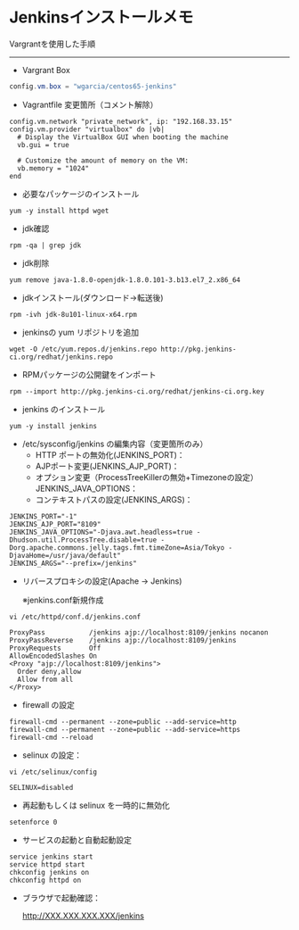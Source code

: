 # Jenkinsインストールメモ
Vargrantを使用した手順
****
* Vargrant Box
```Java
config.vm.box = "wgarcia/centos65-jenkins"
```
* Vagrantfile 変更箇所（コメント解除）
```Spinx
config.vm.network "private_network", ip: "192.168.33.15"
config.vm.provider "virtualbox" do |vb|
  # Display the VirtualBox GUI when booting the machine
  vb.gui = true

  # Customize the amount of memory on the VM:
  vb.memory = "1024"
end
```
* 必要なパッケージのインストール
```
yum -y install httpd wget
```
* jdk確認
```
rpm -qa | grep jdk
```
* jdk削除
```
yum remove java-1.8.0-openjdk-1.8.0.101-3.b13.el7_2.x86_64
```
* jdkインストール(ダウンロード→転送後)
```
rpm -ivh jdk-8u101-linux-x64.rpm
```
* jenkinsの yum リポジトリを追加
```
wget -O /etc/yum.repos.d/jenkins.repo http://pkg.jenkins-ci.org/redhat/jenkins.repo
```

* RPMパッケージの公開鍵をインポート
```
rpm --import http://pkg.jenkins-ci.org/redhat/jenkins-ci.org.key
```
* jenkins のインストール
```
yum -y install jenkins
```
* /etc/sysconfig/jenkins の編集内容（変更箇所のみ）
  * HTTP ポートの無効化(JENKINS_PORT)：
  * AJPポート変更(JENKINS_AJP_PORT)：
  * オプション変更（ProcessTreeKillerの無効+Timezoneの設定）JENKINS_JAVA_OPTIONS：
  * コンテキストパスの設定(JENKINS_ARGS)：
```
JENKINS_PORT="-1"
JENKINS_AJP_PORT="8109"
JENKINS_JAVA_OPTIONS="-Djava.awt.headless=true -Dhudson.util.ProcessTree.disable=true -Dorg.apache.commons.jelly.tags.fmt.timeZone=Asia/Tokyo -DjavaHome=/usr/java/default"
JENKINS_ARGS="--prefix=/jenkins"
```
* リバースプロキシの設定(Apache -> Jenkins)

  ※jenkins.conf新規作成
```
vi /etc/httpd/conf.d/jenkins.conf
```
```
ProxyPass           /jenkins ajp://localhost:8109/jenkins nocanon
ProxyPassReverse    /jenkins ajp://localhost:8109/jenkins
ProxyRequests       Off
AllowEncodedSlashes On
<Proxy "ajp://localhost:8109/jenkins">
  Order deny,allow
  Allow from all
</Proxy>
```
* firewall の設定
```
firewall-cmd --permanent --zone=public --add-service=http
firewall-cmd --permanent --zone=public --add-service=https
firewall-cmd --reload
```

* selinux の設定：
```
vi /etc/selinux/config
```
```
SELINUX=disabled
```
* 再起動もしくは selinux を一時的に無効化
```
setenforce 0
```
* サービスの起動と自動起動設定
```
service jenkins start
service httpd start
chkconfig jenkins on
chkconfig httpd on
```
* ブラウザで起動確認：

  http://XXX.XXX.XXX.XXX/jenkins
